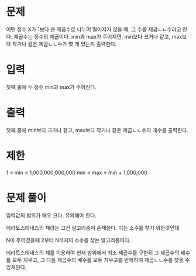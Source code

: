# 문제
어떤 정수 X가 1보다 큰 제곱수로 나누어 떨어지지 않을 때, 그 수를 제곱ㄴㄴ수라고 한다. 제곱수는 정수의 제곱이다. min과 max가 주어지면, min보다 크거나 같고, max보다 작거나 같은 제곱ㄴㄴ수가 몇 개 있는지 출력한다.

# 입력
첫째 줄에 두 정수 min과 max가 주어진다.

# 출력
첫째 줄에 min보다 크거나 같고, max보다 작거나 같은 제곱ㄴㄴ수의 개수를 출력한다.

# 제한
1 ≤ min ≤ 1,000,000,000,000
min ≤ max ≤ min + 1,000,000

# 문제 풀이
입력값의 범위가 매우 크다. 유의해야 한다.

에라토스테네스의 체라는 고전 알고리즘이 존재한다. 이는 소수를 찾기 위한것인데

N이 주어졌을때 2부터 N까지의 소수를 찾는 알고리즘이다.

에라토스테네스의 체를 이용하여 현재 범위에서 최소 제곱수를 구한뒤 그 제곱수의 배수를 모두 지우고, 그 다음 제곱수의 배수를 모두 지우고를 반복하여 제곱ㄴㄴ수를 찾을 수 있게된다.